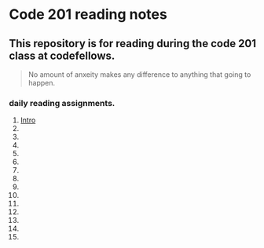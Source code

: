 # Code 201 reading notes
## This repository is for reading during the code 201 class at codefellows.

> No amount of anxeity makes any difference to anything that going to happen.

### daily reading assignments.
1. [Intro](intro.md)
2. 
3. 
4. 
5. 
6. 
7. 
8. 
9. 
10. 
11. 
12. 
13. 
14. 
15. 

